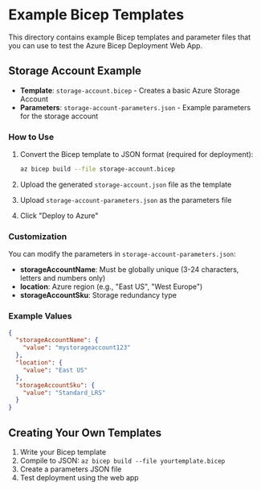 # Example Bicep Templates

This directory contains example Bicep templates and parameter files that you can use to test the Azure Bicep Deployment Web App.

## Storage Account Example

- **Template**: `storage-account.bicep` - Creates a basic Azure Storage Account
- **Parameters**: `storage-account-parameters.json` - Example parameters for the storage account

### How to Use

1. Convert the Bicep template to JSON format (required for deployment):
   ```bash
   az bicep build --file storage-account.bicep
   ```

2. Upload the generated `storage-account.json` file as the template
3. Upload `storage-account-parameters.json` as the parameters file
4. Click "Deploy to Azure"

### Customization

You can modify the parameters in `storage-account-parameters.json`:

- **storageAccountName**: Must be globally unique (3-24 characters, letters and numbers only)
- **location**: Azure region (e.g., "East US", "West Europe")
- **storageAccountSku**: Storage redundancy type

### Example Values

```json
{
  "storageAccountName": {
    "value": "mystorageaccount123"
  },
  "location": {
    "value": "East US"
  },
  "storageAccountSku": {
    "value": "Standard_LRS"
  }
}
```

## Creating Your Own Templates

1. Write your Bicep template
2. Compile to JSON: `az bicep build --file yourtemplate.bicep`
3. Create a parameters JSON file
4. Test deployment using the web app